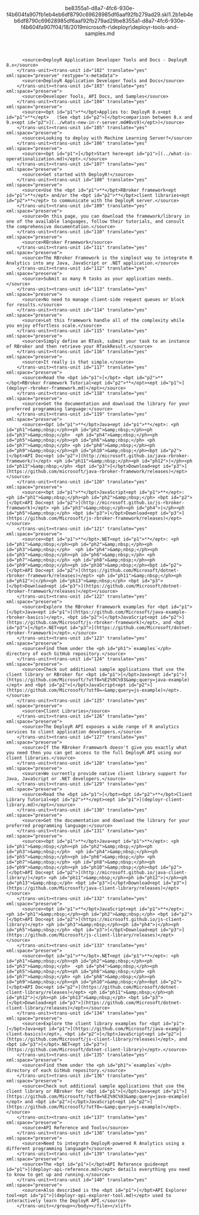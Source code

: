 <?xml version="1.0"?><xliff version="1.2" xmlns="urn:oasis:names:tc:xliff:document:1.2" xmlns:xsi="http://www.w3.org/2001/XMLSchema-instance" xsi:schemaLocation="urn:oasis:names:tc:xliff:document:1.2 xliff-core-1.2-transitional.xsd"><file datatype="xml" original="deployr-tools-and-samples.md" source-language="en-US" target-language="en-US"><header><tool tool-id="mdxliff" tool-name="mdxliff" tool-version="1.0-d1654b2" tool-company="Microsoft" /><xliffext:skl_file_name xmlns:xliffext="urn:microsoft:content:schema:xliffextensions">be8355a1-d8a7-4fc6-930e-f4b604fa907fb1eb4eb6df8790c69628985df6aaf92fb279ad29.skl</xliffext:skl_file_name><xliffext:version xmlns:xliffext="urn:microsoft:content:schema:xliffextensions">1.2</xliffext:version><xliffext:ms.openlocfilehash xmlns:xliffext="urn:microsoft:content:schema:xliffextensions">b1eb4eb6df8790c69628985df6aaf92fb279ad29</xliffext:ms.openlocfilehash><xliffext:ms.sourcegitcommit xmlns:xliffext="urn:microsoft:content:schema:xliffextensions">be8355a1-d8a7-4fc6-930e-f4b604fa907f</xliffext:ms.sourcegitcommit><xliffext:ms.lasthandoff xmlns:xliffext="urn:microsoft:content:schema:xliffextensions">04/18/2019</xliffext:ms.lasthandoff><xliffext:ms.openlocfilepath xmlns:xliffext="urn:microsoft:content:schema:xliffextensions">microsoft-r\deployr\deployr-tools-and-samples.md</xliffext:ms.openlocfilepath></header><body><group id="content" extype="content"><trans-unit id="101" translate="yes" xml:space="preserve" restype="x-metadata">
          <source>DeployR Application Developer Tools and Docs - DeployR 8.x</source>
        </trans-unit><trans-unit id="102" translate="yes" xml:space="preserve" restype="x-metadata">
          <source>DeployR Application Developer Tools and Docs</source>
        </trans-unit><trans-unit id="103" translate="yes" xml:space="preserve">
          <source>Developer Tools, API Docs, and Samples</source>
        </trans-unit><trans-unit id="104" translate="yes" xml:space="preserve">
          <source><bpt id="p1">**</bpt>Applies to: DeployR 8.x<ept id="p1">**</ept>   (See <bpt id="p2">[</bpt>comparison between 8.x and 9.x<ept id="p2">](../whats-new-in-r-server.md#8vs9)</ept>)</source>
        </trans-unit><trans-unit id="105" translate="yes" xml:space="preserve">
          <source>Looking to deploy with Machine Learning Server?</source>
        </trans-unit><trans-unit id="106" translate="yes" xml:space="preserve">
          <source><bpt id="p1">[</bpt>Start here<ept id="p1">](../what-is-operationalization.md)</ept>.</source>
        </trans-unit><trans-unit id="107" translate="yes" xml:space="preserve">
          <source>Get started with DeployR!</source>
        </trans-unit><trans-unit id="108" translate="yes" xml:space="preserve">
          <source>Use the <bpt id="p1">**</bpt>RBroker framework<ept id="p1">**</ept> and/or the <bpt id="p2">**</bpt>client libraries<ept id="p2">**</ept> to communicate with the DeployR server.</source>
        </trans-unit><trans-unit id="109" translate="yes" xml:space="preserve">
          <source>On this page, you can download the framework/library in one of the available languages, follow their tutorials, and consult the comprehensive documentation.</source>
        </trans-unit><trans-unit id="110" translate="yes" xml:space="preserve">
          <source>RBroker Framework</source>
        </trans-unit><trans-unit id="111" translate="yes" xml:space="preserve">
          <source>The RBroker Framework is the simplest way to integrate R Analytics into any Java, JavaScript or .NET application.</source>
        </trans-unit><trans-unit id="112" translate="yes" xml:space="preserve">
          <source>Submit as many R tasks as your application needs.</source>
        </trans-unit><trans-unit id="113" translate="yes" xml:space="preserve">
          <source>No need to manage client-side request queues or block for results.</source>
        </trans-unit><trans-unit id="114" translate="yes" xml:space="preserve">
          <source>Let this framework handle all of the complexity while you enjoy effortless scale.</source>
        </trans-unit><trans-unit id="115" translate="yes" xml:space="preserve">
          <source>Simply define an RTask, submit your task to an instance of RBroker and then retrieve your RTaskResult.</source>
        </trans-unit><trans-unit id="116" translate="yes" xml:space="preserve">
          <source>It really is that simple.</source>
        </trans-unit><trans-unit id="117" translate="yes" xml:space="preserve">
          <source>Read the <bpt id="p1">[</bpt> <bpt id="p2">**</bpt>RBroker Framework Tutorial<ept id="p2">**</ept><ept id="p1">](deployr-rbroker-framework.md)</ept></source>
        </trans-unit><trans-unit id="118" translate="yes" xml:space="preserve">
          <source>Get the documentation and download the library for your preferred programming language:</source>
        </trans-unit><trans-unit id="119" translate="yes" xml:space="preserve">
          <source><bpt id="p1">**</bpt>Java<ept id="p1">**</ept>: <ph id="ph1">&amp;nbsp;</ph><ph id="ph2">&amp;nbsp;</ph><ph id="ph3">&amp;nbsp;</ph>  <ph id="ph4">&amp;nbsp;</ph><ph id="ph5">&amp;nbsp;</ph><ph id="ph6">&amp;nbsp;</ph> <ph id="ph7">&amp;nbsp;</ph> <ph id="ph8">&amp;nbsp;</ph><ph id="ph9">&amp;nbsp;</ph><ph id="ph10">&amp;nbsp;</ph><bpt id="p2">[</bpt>API Doc<ept id="p2">](http://microsoft.github.io/java-rbroker-framework/)</ept> <ph id="ph11">&amp;nbsp;</ph><ph id="ph12">|</ph><ph id="ph13">&amp;nbsp;</ph> <bpt id="p3">[</bpt>Download<ept id="p3">](https://github.com/microsoft/java-rbroker-framework/releases)</ept></source>
        </trans-unit><trans-unit id="120" translate="yes" xml:space="preserve">
          <source><bpt id="p1">**</bpt>JavaScript<ept id="p1">**</ept>: <ph id="ph1">&amp;nbsp;</ph><ph id="ph2">&amp;nbsp;</ph> <bpt id="p2">[</bpt>API Doc<ept id="p2">](http://microsoft.github.io/js-rbroker-framework)</ept> <ph id="ph3">&amp;nbsp;</ph><ph id="ph4">|</ph><ph id="ph5">&amp;nbsp;</ph> <bpt id="p3">[</bpt>Download<ept id="p3">](https://github.com/Microsoft/js-rbroker-framework/releases)</ept></source>
        </trans-unit><trans-unit id="121" translate="yes" xml:space="preserve">
          <source><bpt id="p1">**</bpt>.NET<ept id="p1">**</ept>: <ph id="ph1">&amp;nbsp;</ph><ph id="ph2">&amp;nbsp;</ph><ph id="ph3">&amp;nbsp;</ph>  <ph id="ph4">&amp;nbsp;</ph><ph id="ph5">&amp;nbsp;</ph><ph id="ph6">&amp;nbsp;</ph> <ph id="ph7">&amp;nbsp;</ph> <ph id="ph8">&amp;nbsp;</ph><ph id="ph9">&amp;nbsp;</ph><ph id="ph10">&amp;nbsp;</ph><bpt id="p2">[</bpt>API Doc<ept id="p2">](https://github.com/Microsoft/dotnet-rbroker-framework/releases)</ept> <ph id="ph11">&amp;nbsp;</ph><ph id="ph12">|</ph><ph id="ph13">&amp;nbsp;</ph> <bpt id="p3">[</bpt>Download<ept id="p3">](https://github.com/Microsoft/dotnet-rbroker-framework/releases)</ept></source>
        </trans-unit><trans-unit id="122" translate="yes" xml:space="preserve">
          <source>Explore the RBroker Framework examples for <bpt id="p1">[</bpt>Java<ept id="p1">](https://github.com/Microsoft/java-example-rbroker-basics)</ept>, <bpt id="p2">[</bpt>JavaScript<ept id="p2">](https://github.com/Microsoft/js-rbroker-framework)</ept>, and <bpt id="p3">[</bpt>.NET<ept id="p3">](https://github.com/Microsoft/dotnet-rbroker-framework)</ept>.</source>
        </trans-unit><trans-unit id="123" translate="yes" xml:space="preserve">
          <source>Find them under the <ph id="ph1">`examples`</ph> directory of each GitHub repository.</source>
        </trans-unit><trans-unit id="124" translate="yes" xml:space="preserve">
          <source>Check out additional sample applications that use the client library or RBroker for <bpt id="p1">[</bpt>Java<ept id="p1">](https://github.com/Microsoft/?utf8=%E2%9C%93&amp;query=java-example)</ept> and <bpt id="p2">[</bpt>JavaScript<ept id="p2">](https://github.com/Microsoft/?utf8=✓&amp;query=js-example)</ept>.</source>
        </trans-unit><trans-unit id="125" translate="yes" xml:space="preserve">
          <source>Client Libraries</source>
        </trans-unit><trans-unit id="126" translate="yes" xml:space="preserve">
          <source>The DeployR API exposes a wide range of R analytics services to client application developers.</source>
        </trans-unit><trans-unit id="127" translate="yes" xml:space="preserve">
          <source>If the RBroker Framework doesn't give you exactly what you need then you can get access to the full DeployR API using our client libraries.</source>
        </trans-unit><trans-unit id="128" translate="yes" xml:space="preserve">
          <source>We currently provide native client library support for Java, JavaScript or .NET developers.</source>
        </trans-unit><trans-unit id="129" translate="yes" xml:space="preserve">
          <source>Read the <bpt id="p1">[</bpt><bpt id="p2">**</bpt>Client Library Tutorial<ept id="p2">**</ept><ept id="p1">](deployr-client-library.md)</ept></source>
        </trans-unit><trans-unit id="130" translate="yes" xml:space="preserve">
          <source>Get the documentation and download the library for your preferred programming language:</source>
        </trans-unit><trans-unit id="131" translate="yes" xml:space="preserve">
          <source><bpt id="p1">**</bpt>Java<ept id="p1">**</ept>: <ph id="ph1">&amp;nbsp;</ph><ph id="ph2">&amp;nbsp;</ph><ph id="ph3">&amp;nbsp;</ph>  <ph id="ph4">&amp;nbsp;</ph><ph id="ph5">&amp;nbsp;</ph><ph id="ph6">&amp;nbsp;</ph> <ph id="ph7">&amp;nbsp;</ph> <ph id="ph8">&amp;nbsp;</ph><ph id="ph9">&amp;nbsp;</ph><ph id="ph10">&amp;nbsp;</ph><bpt id="p2">[</bpt>API Doc<ept id="p2">](http://microsoft.github.io/java-client-library/)</ept> <ph id="ph11">&amp;nbsp;</ph><ph id="ph12">|</ph><ph id="ph13">&amp;nbsp;</ph> <bpt id="p3">[</bpt>Download<ept id="p3">](https://github.com/Microsoft/java-client-library/releases)</ept></source>
        </trans-unit><trans-unit id="132" translate="yes" xml:space="preserve">
          <source><bpt id="p1">**</bpt>JavaScript<ept id="p1">**</ept>: <ph id="ph1">&amp;nbsp;</ph><ph id="ph2">&amp;nbsp;</ph> <bpt id="p2">[</bpt>API Doc<ept id="p2">](https://microsoft.github.io/js-client-library)</ept> <ph id="ph3">&amp;nbsp;</ph><ph id="ph4">|</ph><ph id="ph5">&amp;nbsp;</ph> <bpt id="p3">[</bpt>Download<ept id="p3">](https://github.com/Microsoft/js-client-library/releases)</ept></source>
        </trans-unit><trans-unit id="133" translate="yes" xml:space="preserve">
          <source><bpt id="p1">**</bpt>.NET<ept id="p1">**</ept>: <ph id="ph1">&amp;nbsp;</ph><ph id="ph2">&amp;nbsp;</ph><ph id="ph3">&amp;nbsp;</ph>  <ph id="ph4">&amp;nbsp;</ph><ph id="ph5">&amp;nbsp;</ph><ph id="ph6">&amp;nbsp;</ph> <ph id="ph7">&amp;nbsp;</ph> <ph id="ph8">&amp;nbsp;</ph><ph id="ph9">&amp;nbsp;</ph><ph id="ph10">&amp;nbsp;</ph><bpt id="p2">[</bpt>API Doc<ept id="p2">](https://github.com/Microsoft/dotnet-client-library/releases)</ept> <ph id="ph11">&amp;nbsp;</ph><ph id="ph12">|</ph><ph id="ph13">&amp;nbsp;</ph> <bpt id="p3">[</bpt>Download<ept id="p3">](https://github.com/Microsoft/dotnet-client-library/releases)</ept></source>
        </trans-unit><trans-unit id="134" translate="yes" xml:space="preserve">
          <source>Explore the client library examples for <bpt id="p1">[</bpt>Java<ept id="p1">](https://github.com/Microsoft/java-example-client-basics)</ept>, <bpt id="p2">[</bpt>JavaScript<ept id="p2">](https://github.com/Microsoft/js-client-library/releases)</ept>, and <bpt id="p3">[</bpt>.NET<ept id="p3">](https://github.com/Microsoft/dotnet-client-library)</ept>.</source>
        </trans-unit><trans-unit id="135" translate="yes" xml:space="preserve">
          <source>Find them under the <ph id="ph1">`examples`</ph> directory of each GitHub repository.</source>
        </trans-unit><trans-unit id="136" translate="yes" xml:space="preserve">
          <source>Check out additional sample applications that use the client library or RBroker for <bpt id="p1">[</bpt>Java<ept id="p1">](https://github.com/Microsoft/?utf8=%E2%9C%93&amp;query=java-example)</ept> and <bpt id="p2">[</bpt>JavaScript<ept id="p2">](https://github.com/Microsoft/?utf8=✓&amp;query=js-example)</ept>.</source>
        </trans-unit><trans-unit id="137" translate="yes" xml:space="preserve">
          <source>API Reference and Tools</source>
        </trans-unit><trans-unit id="138" translate="yes" xml:space="preserve">
          <source>Need to integrate DeployR-powered R Analytics using a different programming language?</source>
        </trans-unit><trans-unit id="139" translate="yes" xml:space="preserve">
          <source>The <bpt id="p1">[</bpt>API Reference guide<ept id="p1">](deployr-api-reference.md)</ept> details everything you need to know to get up and running.</source>
        </trans-unit><trans-unit id="140" translate="yes" xml:space="preserve">
          <source>Also described is the <bpt id="p1">[</bpt>API Explorer tool<ept id="p1">](deployr-api-explorer-tool.md)</ept> used to interactively learn the DeployR API.</source>
        </trans-unit></group></body></file></xliff>
